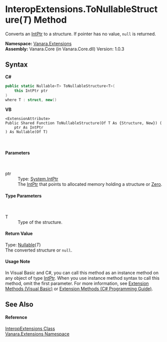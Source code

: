 # InteropExtensions.ToNullableStructure(*T*) Method 
 

Converts an <a href="http://msdn2.microsoft.com/en-us/library/5he14kz8" target="_blank">IntPtr</a> to a structure. If pointer has no value, `null` is returned.

**Namespace:**&nbsp;<a href="9abe54ff-18ce-e333-beed-30e855655381">Vanara.Extensions</a><br />**Assembly:**&nbsp;Vanara.Core (in Vanara.Core.dll) Version: 1.0.3

## Syntax

**C#**<br />
``` C#
public static Nullable<T> ToNullableStructure<T>(
	this IntPtr ptr
)
where T : struct, new()

```

**VB**<br />
``` VB
<ExtensionAttribute>
Public Shared Function ToNullableStructure(Of T As {Structure, New}) ( 
	ptr As IntPtr
) As Nullable(Of T)
```

<br />

#### Parameters
&nbsp;<dl><dt>ptr</dt><dd>Type: <a href="http://msdn2.microsoft.com/en-us/library/5he14kz8" target="_blank">System.IntPtr</a><br />The <a href="http://msdn2.microsoft.com/en-us/library/5he14kz8" target="_blank">IntPtr</a> that points to allocated memory holding a structure or <a href="http://msdn2.microsoft.com/en-us/library/c61h0w61" target="_blank">Zero</a>.</dd></dl>

#### Type Parameters
&nbsp;<dl><dt>T</dt><dd>Type of the structure.</dd></dl>

#### Return Value
Type: <a href="http://msdn2.microsoft.com/en-us/library/b3h38hb0" target="_blank">Nullable</a>(*T*)<br />The converted structure or `null`.

#### Usage Note
In Visual Basic and C#, you can call this method as an instance method on any object of type <a href="http://msdn2.microsoft.com/en-us/library/5he14kz8" target="_blank">IntPtr</a>. When you use instance method syntax to call this method, omit the first parameter. For more information, see <a href="http://msdn.microsoft.com/en-us/library/bb384936.aspx">Extension Methods (Visual Basic)</a> or <a href="http://msdn.microsoft.com/en-us/library/bb383977.aspx">Extension Methods (C# Programming Guide)</a>.

## See Also


#### Reference
<a href="fa16fdf1-0da9-374d-b48d-5517895097b7">InteropExtensions Class</a><br /><a href="9abe54ff-18ce-e333-beed-30e855655381">Vanara.Extensions Namespace</a><br />